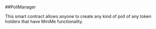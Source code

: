 ##PollManager

This smart contract allows anyone to create any kind of poll of any token holders that have MiniMe functionality.

